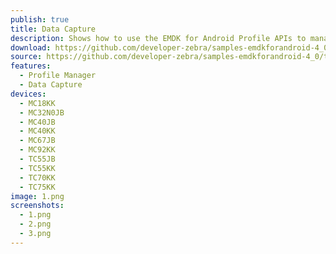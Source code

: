 ```yaml
---
publish: true
title: Data Capture
description: Shows how to use the EMDK for Android Profile APIs to manage Data Capture profiles.
download: https://github.com/developer-zebra/samples-emdkforandroid-4_0/archive/ProfileDataCaptureSample1.zip
source: https://github.com/developer-zebra/samples-emdkforandroid-4_0/tree/ProfileDataCaptureSample1
features: 
  - Profile Manager
  - Data Capture
devices: 
  - MC18KK
  - MC32N0JB
  - MC40JB
  - MC40KK
  - MC67JB
  - MC92KK
  - TC55JB
  - TC55KK
  - TC70KK
  - TC75KK
image: 1.png
screenshots: 
  - 1.png
  - 2.png
  - 3.png
---
```


